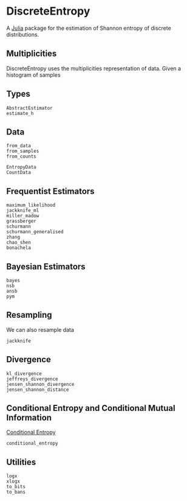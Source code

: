 # DiscreteEntropy

A [Julia](http://julialang.org) package for the estimation of Shannon entropy of discrete distributions.

## Multiplicities
DiscreteEntropy uses the multiplicities representation of data. Given a histogram of samples

## Types
```@docs
AbstractEstimator
estimate_h
```

## Data
```@docs
from_data
from_samples
from_counts

EntropyData
CountData
```

## Frequentist Estimators

```@docs
maximum_likelihood
jackknife_ml
miller_madow
grassberger
schurmann
schurmann_generalised
zhang
chao_shen
bonachela
```

## Bayesian Estimators

```@docs
bayes
nsb
ansb
pym
```

## Resampling
We can also resample data

```@docs
jackknife
```

## Divergence
```@docs
kl_divergence
jeffreys_divergence
jensen_shannon_divergence
jensen_shannon_distance
```

## Conditional Entropy and Conditional Mutual Information
[Conditional Entropy](https://en.wikipedia.org/wiki/Conditional_entropy)
```@docs
conditional_entropy
```

## Utilities

```@docs
logx
xlogx
to_bits
to_bans
```

